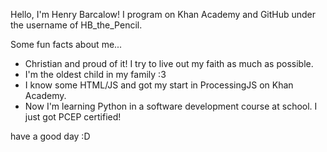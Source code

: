 Hello, I'm Henry Barcalow! I program on Khan Academy and GitHub under the username of HB_the_Pencil.

Some fun facts about me...
- Christian and proud of it! I try to live out my faith as much as possible.
- I'm the oldest child in my family :3
- I know some HTML/JS and got my start in ProcessingJS on Khan Academy.
- Now I'm learning Python in a software development course at school. I just got PCEP certified!

have a good day :D

<!---
HB-the-Pencil/HB-the-Pencil is a ✨ special ✨ repository because its `README.md` (this file) appears on your GitHub profile.
You can click the Preview link to take a look at your changes.
--->

